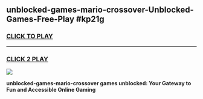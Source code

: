 
## unblocked-games-mario-crossover-Unblocked-Games-Free-Play #kp21g
<h3>
<a href="https://us.freeplayer.one?title=unblocked-games-mario-crossover&ref=9M">CLICK TO PLAY</a></h3>
<hr>

<h3>
<a href="https://us.freeplayer.one?title=unblocked-games-mario-crossover&ref=9M">CLICK 2 PLAY</a>
  
</h3>

<a href="https://us.freeplayer.one?title=unblocked-games-mario-crossover&ref=9M"><img src="https://clearcache.store/games.png"></a>


**unblocked-games-mario-crossover games unblocked: Your Gateway to Fun and Accessible Online Gaming**
